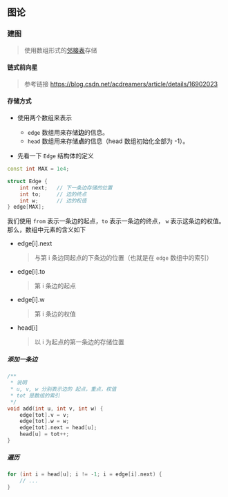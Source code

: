 ## 图论
### 建图
> 使用数组形式的[邻接表](https://zh.wikipedia.org/wiki/%E9%82%BB%E6%8E%A5%E8%A1%A8)存储

#### 链式前向星
> 参考链接 https://blog.csdn.net/acdreamers/article/details/16902023

#### 存储方式
* 使用两个数组来表示
    * `edge` 数组用来存储**边**的信息。
    * `head` 数组用来存储**点**的信息（head 数组初始化全部为 -1）。

* 先看一下 `Edge` 结构体的定义
```cpp
const int MAX = 1e4;

struct Edge {
    int next;   // 下一条边存储的位置
    int to;     // 边的终点
    int w;      // 边的权值
} edge[MAX];
```
我们使用 `from` 表示一条边的起点，`to` 表示一条边的终点， `w` 表示这条边的权值。
那么，数组中元素的含义如下
* edge[i].next  
    > 与第 i 条边同起点的下条边的位置（也就是在 `edge` 数组中的索引）
* edge[i].to  
    > 第 i 条边的起点
* edge[i].w  
    > 第 i 条边的权值
* head[i]  
    > 以 i 为起点的第一条边的存储位置

##### 添加一条边
```cpp
/**
 * 说明
 * u, v, w 分别表示边的 起点，重点，权值
 * tot 是数组的索引
 */
void add(int u, int v, int w) {
    edge[tot].v = v;
    edge[tot].w = w;
    edge[tot].next = head[u];
    head[u] = tot++;
}
```

##### 遍历
```cpp
for (int i = head[u]; i != -1; i = edge[i].next) {
    // ...
}
```
